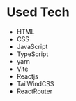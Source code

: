 # Used Tech

- HTML
- CSS
- JavaScript
- TypeScript
- yarn
- Vite
- Reactjs
- TailWindCSS
- ReactRouter
